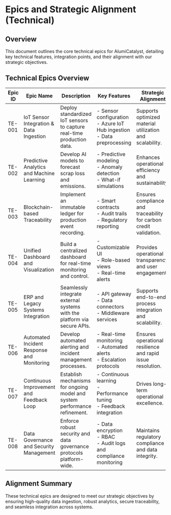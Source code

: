 # Epics and Strategic Alignment (Technical)

## Overview
This document outlines the core technical epics for AlumiCatalyst, detailing key technical features, integration points, and their alignment with our strategic objectives.

## Technical Epics Overview

| Epic ID | Epic Name                                   | Description                                                          | Key Features                                                      | Strategic Alignment                                           |
|---------|---------------------------------------------|----------------------------------------------------------------------|-------------------------------------------------------------------|---------------------------------------------------------------|
| TE-001  | IoT Sensor Integration & Data Ingestion     | Deploy standardized IoT sensors to capture real-time production data.| - Sensor configuration<br>- Azure IoT Hub ingestion<br>- Data preprocessing | Supports optimized material utilization and scalability.      |
| TE-002  | Predictive Analytics and Machine Learning   | Develop AI models to forecast scrap loss and emissions.              | - Predictive modeling<br>- Anomaly detection<br>- What-if simulations      | Enhances operational efficiency and sustainability.            |
| TE-003  | Blockchain-based Traceability               | Implement an immutable ledger for production event recording.         | - Smart contracts<br>- Audit trails<br>- Regulatory reporting           | Ensures compliance and traceability for carbon credit validation.|
| TE-004  | Unified Dashboard and Visualization         | Build a centralized dashboard for real-time monitoring and control.    | - Customizable UI<br>- Role-based views<br>- Real-time alerts              | Provides operational transparency and user engagement.         |
| TE-005  | ERP and Legacy Systems Integration          | Seamlessly integrate external systems with the platform via secure APIs.| - API gateway<br>- Data connectors<br>- Middleware services               | Supports end-to-end process integration and scalability.         |
| TE-006  | Automated Incident Response and Monitoring  | Develop automated alerting and incident management processes.          | - Real-time monitoring<br>- Automated alerts<br>- Escalation protocols      | Ensures operational resilience and rapid issue resolution.       |
| TE-007  | Continuous Improvement and Feedback Loop    | Establish mechanisms for ongoing model and system performance refinement.| - Continuous learning<br>- Performance tuning<br>- Feedback integration     | Drives long-term operational excellence.                         |
| TE-008  | Data Governance and Security Management     | Enforce robust security and data governance protocols platform-wide.   | - Data encryption<br>- RBAC<br>- Audit logs and compliance monitoring       | Maintains regulatory compliance and data integrity.              |

## Alignment Summary
These technical epics are designed to meet our strategic objectives by ensuring high-quality data ingestion, robust analytics, secure traceability, and seamless integration across systems.
